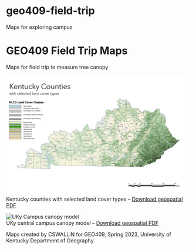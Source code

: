 # geo409-field-trip
Maps for exploring campus

# GEO409 Field Trip Maps
Maps for field trip to measure tree canopy

![Kentucky Counties](KY-Landcover.jpg)   
Kentucky counties with selected land cover types – [Download geospatial PDF](KY-Landcover.pdf)

![UKy Campus canopy model](campus-canopy-model.jpg)   
UKy central campus canopy model – [Download geospatial PDF](campus-canopy-model.pdf)

Maps created by CSWALLiN for GEO409, Spring 2023, University of Kentucky Department of Geography
